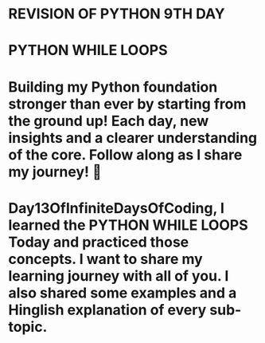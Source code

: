 #  REVISION OF PYTHON 9TH DAY 
# PYTHON WHILE LOOPS

# Building my Python foundation stronger than ever by starting from the ground up! Each day, new insights and a clearer understanding of the core. Follow along as I share my journey! 🌟 

# Day13OfInfiniteDaysOfCoding, I learned the PYTHON WHILE LOOPS Today and practiced those concepts. I want to share my learning journey with all of you. I also shared some examples and a Hinglish explanation of every sub-topic.
